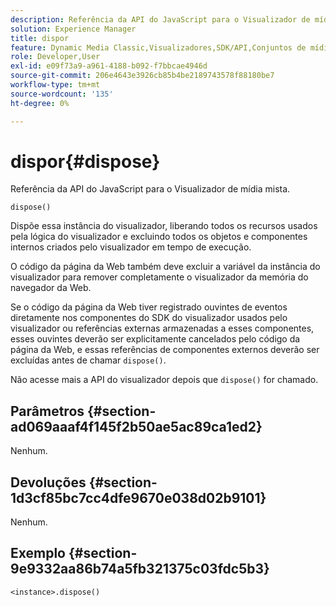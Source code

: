 ```yaml
---
description: Referência da API do JavaScript para o Visualizador de mídia mista.
solution: Experience Manager
title: dispor
feature: Dynamic Media Classic,Visualizadores,SDK/API,Conjuntos de mídia mista
role: Developer,User
exl-id: e09f73a9-a961-4188-b092-f7bbcae4946d
source-git-commit: 206e4643e3926cb85b4be2189743578f88180be7
workflow-type: tm+mt
source-wordcount: '135'
ht-degree: 0%

---
```


# dispor{#dispose}

Referência da API do JavaScript para o Visualizador de mídia mista.

`dispose()`

Dispõe essa instância do visualizador, liberando todos os recursos usados pela lógica do visualizador e excluindo todos os objetos e componentes internos criados pelo visualizador em tempo de execução.

O código da página da Web também deve excluir a variável da instância do visualizador para remover completamente o visualizador da memória do navegador da Web.

Se o código da página da Web tiver registrado ouvintes de eventos diretamente nos componentes do SDK do visualizador usados pelo visualizador ou referências externas armazenadas a esses componentes, esses ouvintes deverão ser explicitamente cancelados pelo código da página da Web, e essas referências de componentes externos deverão ser excluídas antes de chamar `dispose()`.

Não acesse mais a API do visualizador depois que `dispose()` for chamado.

## Parâmetros {#section-ad069aaaf4f145f2b50ae5ac89ca1ed2}

Nenhum.

## Devoluções {#section-1d3cf85bc7cc4dfe9670e038d02b9101}

Nenhum.

## Exemplo {#section-9e9332aa86b74a5fb321375c03fdc5b3}

```
<instance>.dispose()
```
